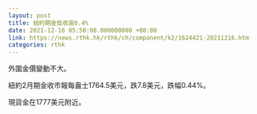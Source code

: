 ```yaml
---
layout: post
title: 紐約期金低收逾0.4%
date: 2021-12-16 05:50:08.000000000 +08:00
link: https://news.rthk.hk/rthk/ch/component/k2/1624421-20211216.htm
categories: rthk
---
```


外圍金價變動不大。

紐約2月期金收市報每盎士1764.5美元，跌7.8美元，跌幅0.44%。

現貨金在1777美元附近。
